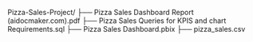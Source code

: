 Pizza-Sales-Project/
├── Pizza Sales Dashboard Report (aidocmaker.com).pdf
├── Pizza Sales Queries for KPIS and chart Requirements.sql
├── Pizza Sales Dashboard.pbix
├── pizza_sales.csv
